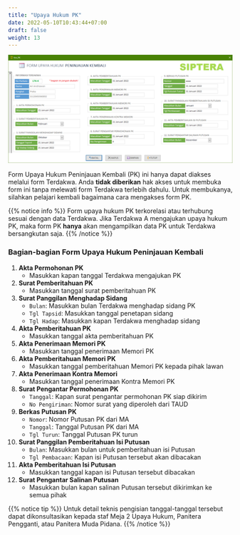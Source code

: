 ```yaml
---
title: "Upaya Hukum PK"
date: 2022-05-10T10:43:44+07:00
draft: false
weight: 13
---
```


![Form Upaya Hukum PK](images/form-pk.png)

Form Upaya Hukum Peninjauan Kembali (PK) ini hanya dapat diakses melalui form Terdakwa. Anda **tidak diberikan** hak akses untuk membuka form ini tanpa melewati form Terdakwa terlebih dahulu. Untuk membukanya, silahkan pelajari kembali bagaimana cara mengakses form PK.

{{% notice info %}}
Form upaya hukum PK terkorelasi atau terhubung sesuai dengan data Terdakwa. Jika Terdakwa A mengajukan upaya hukum PK, maka form PK **hanya** akan mengampilkan data PK untuk Terdakwa bersangkutan saja.
{{% /notice %}}

### Bagian-bagian Form Upaya Hukum Peninjauan Kembali

1. **Akta Permohonan PK**
    - Masukkan kapan tanggal Terdakwa mengajukan PK
2. **Surat Pemberitahuan PK**
    - Masukkan tanggal surat pemberitahuan PK
3. **Surat Panggilan Menghadap Sidang**
    - `Bulan`: Masukkan bulan Terdakwa menghadap sidang PK
    - `Tgl Tapsid`: Masukkan tanggal penetapan sidang
    - `Tgl Hadap`: Masukkan kapan Terdakwa menghadap sidang
4. **Akta Pemberitahuan PK**
    - Masukkan tanggal akta pemberitahuan PK
5. **Akta Penerimaan Memori PK**
    - Masukkan tanggal penerimaan Memori PK
6. **Akta Pemberitahuan Memori PK**
    - Masukkan tanggal pemberitahuan Memori PK kepada pihak lawan
7. **Akta Penerimaan Kontra Memori**
    - Masukkan tanggal penerimaan Kontra Memori PK
8. **Surat Pengantar Permohonan PK**
    - `Tanggal`: Kapan surat pengantar permohonan PK siap dikirim
    - `No Pengiriman`: Nomor surat yang diperoleh dari TAUD
9. **Berkas Putusan PK**
    - `Nomor`: Nomor Putusan PK dari MA
    - `Tanggal`: Tanggal Putusan PK dari MA
    - `Tgl Turun`: Tanggal Putusan PK turun
10. **Surat Panggilan Pemberitahuan Isi Putusan**
    - `Bulan`: Masukkan bulan untuk pemberitahuan isi Putusan
    - `Tgl Pembacaan`: Kapan isi Putusan tersebut akan dibacakan
11. **Akta Pemberitahuan Isi Putusan**
    - Masukkan tanggal kapan isi Putusan tersebut dibacakan
12. **Surat Pengantar Salinan Putusan**
    - Masukkan bulan kapan salinan Putusan tersebut dikirimkan ke semua pihak

{{% notice tip %}}
Untuk detail teknis pengisian tanggal-tanggal tersebut dapat dikonsultasikan kepada staf Meja 2 Upaya Hukum, Panitera Pengganti, atau Panitera Muda Pidana.
{{% /notice %}}
